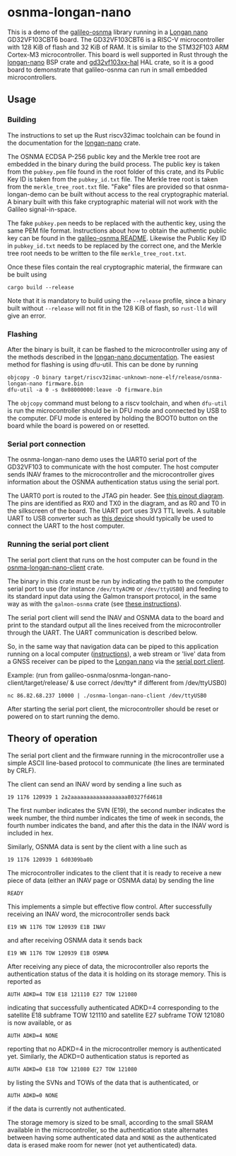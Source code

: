 # osnma-longan-nano

This is a demo of the [galileo-osnma](https://github.com/daniestevez/galileo-osnma)
library running in a [Longan nano](https://longan.sipeed.com/en/)
GD32VF103CBT6 board. The GD32VF103CBT6 is a RISC-V microcontroller with 128 KiB
of flash and 32 KiB of RAM. It is similar to the STM32F103 ARM Cortex-M3
microcontroller. This board is well supported in Rust through the
[longan-nano](https://github.com/riscv-rust/longan-nano) BSP crate and
[gd32vf103xx-hal](https://github.com/riscv-rust/gd32vf103xx-hal) HAL crate,
so it is a good board to demonstrate that galileo-osnma can run in small
embedded microcontrollers.

## Usage

### Building

The instructions to set up the Rust riscv32imac toolchain can be found in the
documentation for the [longan-nano](https://github.com/riscv-rust/longan-nano)
crate.

The OSNMA ECDSA P-256 public key and the Merkle tree root are embedded in the
binary during the build process. The public key is taken from the `pubkey.pem`
file found in the root folder of this crate, and its Public Key ID is taken from
the `pubkey_id.txt` file. The Merkle tree root is taken from the
`merkle_tree_root.txt` file. "Fake" files are provided so that osnma-longan-demo
can be built without access to the real cryptographic material. A binary built with
this fake cryptographic material will not work with the Galileo signal-in-space.

The fake `pubkey.pem` needs to be replaced with the authentic key, using the
same PEM file format. Instructions about how to obtain the authentic public key
can be found in the [galileo-osnma
README](https://github.com/daniestevez/galileo-osnma#quick-start-using-galmon).
Likewise the Public Key ID in `pubkey_id.txt` needs to be replaced by the
correct one, and the Merkle tree root needs to be written to the file
`merkle_tree_root.txt`.

Once these files contain the real cryptographic material, the firmware can be
built using
```
cargo build --release
```
Note that it is mandatory to build using the `--release` profile, since a binary
built without `--release` will not fit in the 128 KiB of flash, so `rust-lld` will
give an error.

### Flashing

After the binary is built, it can be flashed to the microcontroller using any of
the methods described in the
[longan-nano documentation](https://github.com/riscv-rust/longan-nano#longan-nano).
The easiest method for flashing is using dfu-util. This can be done by running
```
objcopy -O binary target/riscv32imac-unknown-none-elf/release/osnma-longan-nano firmware.bin
dfu-util -a 0 -s 0x08000000:leave -D firmware.bin
```
The `objcopy` command must belong to a riscv toolchain, and when `dfu-util` is run
the microcontroller should be in DFU mode and connected by USB to the computer. DFU
mode is entered by holding the BOOT0 button on the board while the board is powered
on or resetted.

### Serial port connection

The osnma-longan-nano demo uses the UART0 serial port of the GD32VF103 to
communicate with the host computer. The host computer sends INAV frames to the
microcontroller and the microcontroller gives information about the OSNMA
authentication status using the serial port.

The UART0 port is routed to the JTAG pin header. See
[this pinout diagram](https://longan.sipeed.com/assets/longan_nano_pinout_v1.1.0_w5676_h4000_large.png). The pins are identified as RX0 and TX0 in the diagram, and as R0 and T0 in the
silkscreen of the board. The UART port uses 3V3 TTL levels. A suitable UART to USB
converter such as [this device](https://www.amazon.com/gp/product/B07D6LLX19) should typically be used to connect the UART to the host computer.

### Running the serial port client

The serial port client that runs on the host computer can be found in the
[osnma-longan-nano-client](https://github.com/daniestevez/galileo-osnma/tree/main/osnma-longan-nano-client) crate.

The binary in this crate must be run by indicating the path to the computer
serial port to use (for instance `/dev/ttyACM0` or `/dev/ttyUSB0`) and feeding to its
standard input data using the Galmon transport protocol, in the same way as with the
`galmon-osnma` crate (see
[these instructions](https://github.com/daniestevez/galileo-osnma#quick-start-using-galmon)).

The serial port client will send the INAV and OSNMA data to the board and print
to the standard output all the lines received from the microcontroller through
the UART. The UART communication is described below.

So, in the same way that navigation data can be piped to this application running on a local computer ([instructions](https://github.com/daniestevez/galileo-osnma#quick-start-using-galmon)), a web stream or 'live' data from a GNSS receiver can be piped to the [Longan nano](https://longan.sipeed.com/en/) via the [serial port client](https://github.com/daniestevez/galileo-osnma/tree/main/osnma-longan-nano-client).

Example: (run from galileo-osnma/osnma-longan-nano-client/target/release/ & use correct /dev/tty* if different from /dev/ttyUSB0)
```
nc 86.82.68.237 10000 | ./osnma-longan-nano-client /dev/ttyUSB0
```


After starting the serial port client, the microcontroller should be reset or
powered on to start running the demo.

## Theory of operation

The serial port client and the firmware running in the microcontroller use a
simple ASCII line-based protocol to communicate (the lines are terminated by CRLF).

The client can send an INAV word by sending a line such as
```
19 1176 120939 1 2a2aaaaaaaaaaaaaaaaaa80327fd4618
```
The first number indicates the SVN (E19), the second number indicates the week number,
the third number indicates the time of week in seconds, the fourth number indicates the band,
and after this the data in the INAV word is included in hex.

Similarly, OSNMA data is sent by the client with a line such as
```
19 1176 120939 1 6d0309ba0b
```

The microcontroller indicates to the client that it is ready to receive a new piece
of data (either an INAV page or OSNMA data) by sending the line
```
READY
```
This implements a simple but effective flow control. After successfully receiving
an INAV word, the microcontroller sends back
```
E19 WN 1176 TOW 120939 E1B INAV
```
and after receiving OSNMA data it sends back
```
E19 WN 1176 TOW 120939 E1B OSNMA
```

After receiving any piece of data, the microcontroller also reports the
authentication status of the data it is holding on its storage memory. This is reported as
```
AUTH ADKD=4 TOW E18 121110 E27 TOW 121080
```
indicating that successfully authenticated ADKD=4 corresponding to the
satellite E18 subframe TOW 121110 and satellite E27 subframe TOW 121080
is now available, or as
```
AUTH ADKD=4 NONE
```
reporting that no ADKD=4 in the microcontroller memory is authenticated yet.
Similarly, the ADKD=0 authentication status is reported as
```
AUTH ADKD=0 E18 TOW 121080 E27 TOW 121080
```
by listing the SVNs and TOWs of the data that is authenticated, or
```
AUTH ADKD=0 NONE
```
if the data is currently not authenticated.

The storage memory is sized to be small, according to the small SRAM available
in the microcontroller, so the authentication state alternates between having
some authenticated data and `NONE` as the authenticated data is erased make room
for newer (not yet authenticated) data.

